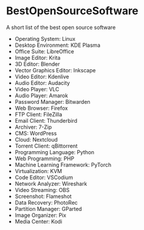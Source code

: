 # BestOpenSourceSoftware
A short list of the best open source software


- Operating System: Linux
- Desktop Environment: KDE Plasma
- Office Suite: LibreOffice
- Image Editor: Krita
- 3D Editor: Blender
- Vector Graphics Editor: Inkscape
- Video Editor: Kdenlive
- Audio Editor: Audacity
- Video Player: VLC
- Audio Player: Amarok
- Password Manager: Bitwarden
- Web Browser: Firefox
- FTP Client: FileZilla
- Email Client: Thunderbird
- Archiver: 7-Zip
- CMS: WordPress
- Cloud: Nextcloud
- Torrent Client: qBittorrent
- Programming Language: Python
- Web Programming: PHP
- Machine Learning Framework: PyTorch
- Virtualization: KVM
- Code Editor: VSCodium
- Network Analyzer: Wireshark
- Video Streaming: OBS
- Screenshot: Flameshot
- Data Recovery: PhotoRec
- Partition Manager: GParted
- Image Organizer: Pix
- Media Center: Kodi
